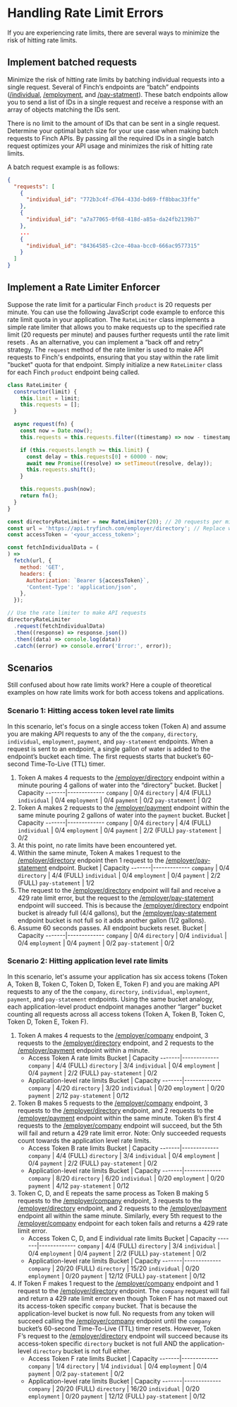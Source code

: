# Handling Rate Limit Errors

If you are experiencing rate limits, there are several ways to minimize the risk of hitting rate limits.

## Implement batched requests

Minimize the risk of hitting rate limits by batching individual requests into a single request. Several of Finch’s endpoints are “batch” endpoints ([/individual](https://developer.tryfinch.com/docs/reference/9d6c83b09e205-individual), [/employment](https://developer.tryfinch.com/docs/reference/1ba5cdec4c979-employment), and [/pay-statment](https://developer.tryfinch.com/docs/reference/d5fd02c41e83a-pay-statement)). These batch endpoints allow you to send a list of IDs in a single request and receive a response with an array of objects matching the IDs sent.

There is no limit to the amount of IDs that can be sent in a single request. Determine your optimal batch size for your use case when making batch requests to Finch APIs. By passing all the required IDs in a single batch request optimizes your API usage and minimizes the risk of hitting rate limits.

A batch request example is as follows:

```json
{
  "requests": [
    {
      "individual_id": "772b3c4f-d764-433d-bd69-ff8bbac33ffe"
    },
    {
      "individual_id": "a7a77065-0f68-418d-a85a-da24fb2139b7"
    },
    ...
    {
      "individual_id": "84364585-c2ce-40aa-bcc0-666ac9577315"
    }
  ]
}
```

## Implement a Rate Limiter Enforcer

Suppose the rate limit for a particular Finch `product` is 20 requests per minute. You can use the following JavaScript code example to enforce this rate limit quota in your application. The `RateLimiter` class implements a simple rate limiter that allows you to make requests up to the specified rate limit (20 requests per minute) and pauses further requests until the rate limit resets . As an alternative, you can implement a “back off and retry” strategy. The `request` method of the rate limiter is used to make API requests to Finch's endpoints, ensuring that you stay within the rate limit "bucket" quota for that endpoint. Simply initialize a new `RateLimiter` class for each Finch `product` endpoint being called.

```js
class RateLimiter {
  constructor(limit) {
    this.limit = limit;
    this.requests = [];
  }

  async request(fn) {
    const now = Date.now();
    this.requests = this.requests.filter((timestamp) => now - timestamp < 60000);

    if (this.requests.length >= this.limit) {
      const delay = this.requests[0] + 60000 - now;
      await new Promise((resolve) => setTimeout(resolve, delay));
      this.requests.shift();
    }

    this.requests.push(now);
    return fn();
  }
}

const directoryRateLimiter = new RateLimiter(20); // 20 requests per minute
const url = 'https://api.tryfinch.com/employer/directory'; // Replace with the desired endpoint
const accessToken = '<your_access_token>';

const fetchIndividualData = (
) =>
  fetch(url, {
    method: 'GET',
    headers: {
      Authorization: `Bearer ${accessToken}`,
      'Content-Type': 'application/json',
    },
  });

// Use the rate limiter to make API requests
directoryRateLimiter
  .request(fetchIndividualData)
  .then((response) => response.json())
  .then((data) => console.log(data))
  .catch((error) => console.error('Error:', error));
```

## Scenarios

Still confused about how rate limits work? Here a couple of theoretical examples on how rate limits work for both access tokens and applications.

### Scenario 1: Hitting access token level rate limits

In this scenario, let's focus on a single access token (Token A) and assume you are making API requests to any of the the `company`, `directory`, `individual`, `employment`, `payment`, and `pay-statement` endpoints. When a request  is sent to an endpoint, a single gallon of water is added to the endpoint’s bucket each time. The first requests starts that bucket’s 60-second Time-To-Live (TTL) timer.

1. Token A makes 4 requests to the [/employer/directory](https://developer.tryfinch.com/docs/reference/12419c085fc0e-directory) endpoint within a minute pouring 4 gallons of water into the “directory” bucket.
    Bucket | Capacity
    -------|-------------
    `company` | 0/4
    `directory` | 4/4 (FULL)
    `individual` | 0/4
    `employment` | 0/4
    `payment` | 0/2
    `pay-statement` | 0/2
1. Token A makes 2 requests to the [/employer/payment](https://developer.tryfinch.com/docs/reference/b811fdc2542ca-payment) endpoint within the same minute pouring 2 gallons of water into the `payment` bucket.
    Bucket | Capacity
    -------|-------------
    `company` | 0/4
    `directory` | 4/4 (FULL)
    `individual` | 0/4
    `employment` | 0/4
    `payment` | 2/2 (FULL)
    `pay-statement` | 0/2
1. At this point, no rate limits have been encountered yet.
1. Within the same minute, Token A makes 1 request to the [/employer/directory](https://developer.tryfinch.com/docs/reference/12419c085fc0e-directory) endpoint then 1 request to the [/employer/pay-statement](https://developer.tryfinch.com/docs/reference/d5fd02c41e83a-pay-statement) endpoint.
    Bucket | Capacity
    -------|-------------
    `company` | 0/4
    `directory` | 4/4 (FULL)
    `individual` | 0/4
    `employment` | 0/4
    `payment` | 2/2 (FULL)
    `pay-statement` | 1/2
1. The request to the [/employer/directory](https://developer.tryfinch.com/docs/reference/12419c085fc0e-directory) endpoint will fail and receive a 429 rate limit error, but the request to the [/employer/pay-statement](https://developer.tryfinch.com/docs/reference/d5fd02c41e83a-pay-statement) endpoint will succeed. This is because the [/employer/directory](https://developer.tryfinch.com/docs/reference/12419c085fc0e-directory) endpoint bucket is already full (4/4 gallons), but the [/employer/pay-statement](https://developer.tryfinch.com/docs/reference/d5fd02c41e83a-pay-statement) endpoint bucket is not full so it adds another gallon (1/2 gallons).
1. Assume 60 seconds passes. All endpoint buckets reset.
    Bucket | Capacity
    -------|-------------
    `company` | 0/4
    `directory` | 0/4
    `individual` | 0/4
    `employment` | 0/4
    `payment` | 0/2
    `pay-statement` | 0/2

### Scenario 2: Hitting application level rate limits

In this scenario, let's assume your application has six access tokens (Token A, Token B, Token C, Token D, Token E, Token F) and you are making API requests to any of the the `company`, `directory`, `individual`, `employment`, `payment`, and `pay-statement` endpoints.  Using the same bucket analogy, each application-level product endpoint manages another “larger” bucket counting all requests across all access tokens  (Token A, Token B, Token C, Token D, Token E, Token F).

1. Token A makes 4 requests to the [/employer/company](https://developer.tryfinch.com/docs/reference/33162be1eed72-company) endpoint, 3 requests to the [/employer/directory](https://developer.tryfinch.com/docs/reference/12419c085fc0e-directory) endpoint, and 2 requests to the [/employer/payment](https://developer.tryfinch.com/docs/reference/b811fdc2542ca-payment) endpoint within a minute.
    - Access Token A rate limits
        Bucket | Capacity
        -------|-------------
        `company` | 4/4 (FULL)
        `directory` | 3/4
        `individual` | 0/4
        `employment` | 0/4
        `payment` | 2/2 (FULL)
        `pay-statement` | 0/2
    - Application-level rate limits
        Bucket | Capacity
        -------|-------------
        `company` | 4/20
        `directory` | 3/20
        `individual` | 0/20
        `employment` | 0/20
        `payment` | 2/12
        `pay-statement` | 0/12
1. Token B makes 5 requests to the [/employer/company](https://developer.tryfinch.com/docs/reference/33162be1eed72-company) endpoint, 3 requests to the [/employer/directory](https://developer.tryfinch.com/docs/reference/12419c085fc0e-directory) endpoint, and 2 requests to the [/employer/payment](https://developer.tryfinch.com/docs/reference/b811fdc2542ca-payment) endpoint within the same minute. Token B’s first 4 requests to the [/employer/company](https://developer.tryfinch.com/docs/reference/33162be1eed72-company) endpoint will succeed, but the 5th will fail and return a 429 rate limit error. Note: Only succeeded requests count towards the application level rate limits.
    - Access Token B rate limits
        Bucket | Capacity
        -------|-------------
        `company` | 4/4 (FULL)
        `directory` | 3/4
        `individual` | 0/4
        `employment` | 0/4
        `payment` | 2/2 (FULL)
        `pay-statement` | 0/2
    - Application-level rate limits
        Bucket | Capacity
        -------|-------------
        `company` | 8/20
        `directory` | 6/20
        `individual` | 0/20
        `employment` | 0/20
        `payment` | 4/12
        `pay-statement` | 0/12
1. Token C, D, and E repeats the same process as Token B making 5 requests to the [/employer/company](https://developer.tryfinch.com/docs/reference/33162be1eed72-company) endpoint, 3 requests to the [/employer/directory](https://developer.tryfinch.com/docs/reference/12419c085fc0e-directory) endpoint, and 2 requests to the [/employer/payment](https://developer.tryfinch.com/docs/reference/b811fdc2542ca-payment) endpoint all within the same minute. Similarly, every 5th request to the [/employer/company](https://developer.tryfinch.com/docs/reference/33162be1eed72-company) endpoint for each token fails and returns a 429 rate limit error.
    - Access Token C, D, and E individual rate limits
        Bucket | Capacity
        -------|-------------
        `company` | 4/4 (FULL)
        `directory` | 3/4
        `individual` | 0/4
        `employment` | 0/4
        `payment` | 2/2 (FULL)
        `pay-statement` | 0/2
    - Application-level rate limits
        Bucket | Capacity
        -------|-------------
        `company` | 20/20 (FULL)
        `directory` | 15/20
        `individual` | 0/20
        `employment` | 0/20
        `payment` | 12/12 (FULL)
        `pay-statement` | 0/12
1. If Token F makes 1 request to the [/employer/company](https://developer.tryfinch.com/docs/reference/33162be1eed72-company) endpoint and 1 request to the [/employer/directory](https://developer.tryfinch.com/docs/reference/12419c085fc0e-directory) endpoint. The `company` request will fail and return a 429 rate limit error even though Token F has not maxed out its access-token specific `company` bucket. That is because the application-level bucket is now full. No requests from any token will succeed calling the [/employer/company](https://developer.tryfinch.com/docs/reference/33162be1eed72-company) endpoint until the `company` bucket’s 60-second Time-To-Live (TTL) timer resets. However, Token F’s request to the [/employer/directory](https://developer.tryfinch.com/docs/reference/12419c085fc0e-directory) endpoint will succeed because its access-token specific `directory` bucket is not full AND the application-level `directory` bucket is not full either.
    - Access Token F rate limits
        Bucket | Capacity
        -------|-------------
        `company` | 1/4
        `directory` | 1/4
        `individual` | 0/4
        `employment` | 0/4
        `payment` | 0/2
        `pay-statement` | 0/2
    - Application-level rate limits
        Bucket | Capacity
        -------|-------------
        `company` | 20/20 (FULL)
        `directory` | 16/20
        `individual` | 0/20
        `employment` | 0/20
        `payment` | 12/12 (FULL)
        `pay-statement` | 0/12
